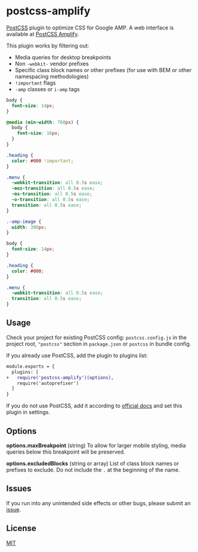 # postcss-amplify

[PostCSS] plugin to optimize CSS for Google AMP. A web interface is available at [PostCSS Amplify].

This plugin works by filtering out:

- Media queries for desktop breakpoints
- Non `-webkit-` vendor prefixes
- Specific class block names or other prefixes (for use with BEM or other namespacing methodologies)
- `!important` flags
- `-amp` classes or `i-amp` tags

[PostCSS]: https://github.com/postcss/postcss
[PostCSS Amplify]: https://laurenashpole.github.io/postcss-amplify/


```css
body {
  font-size: 14px;
}

@media (min-width: 768px) {
  body {
    font-size: 16px;
  }
}

.heading {
  color: #000 !important;
}

.menu {
  -webkit-transition: all 0.5s ease;
  -moz-transition: all 0.5s ease;
  -ms-transition: all 0.5s ease;
  -o-transition: all 0.5s ease;
  transition: all 0.5s ease;
}

.-amp-image {
  width: 300px;
}
```

```css
body {
  font-size: 14px;
}

.heading {
  color: #000;
}

.menu {
  -webkit-transition: all 0.5s ease;
  transition: all 0.5s ease;
}
```

## Usage

Check your project for existing PostCSS config: `postcss.config.js`
in the project root, `"postcss"` section in `package.json`
or `postcss` in bundle config.

If you already use PostCSS, add the plugin to plugins list:

```diff
module.exports = {
  plugins: [
+   require('postcss-amplify')(options),
    require('autoprefixer')
  ]
}
```

If you do not use PostCSS, add it according to [official docs]
and set this plugin in settings.

[official docs]: https://github.com/postcss/postcss#usage

## Options

**options.maxBreakpoint** (string) To allow for larger mobile styling, media queries below this breakpoint will be preserved.

**options.excludedBlocks** (string or array) List of class block names or prefixes to exclude. Do not include the `.` at the beginning of the name.

## Issues

If you run into any unintended side effects or other bugs, please submit an [issue].

[issue]: https://github.com/laurenashpole/postcss-amplify/issues

## License

[MIT]

[MIT]: https://github.com/laurenashpole/postcss-amplify/blob/master/LICENSE